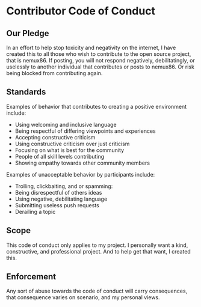 # Contributor Code of Conduct

## Our Pledge

In an effort to help stop toxicity and negativity on the internet, I have created this
to all those who wish to contribute to the open source project, that is nemux86. If posting,
you will not respond negatively, debilitatingly, or uselessly to another individual that contributes
or posts to nemux86. Or risk being blocked from contributing again.

## Standards

Examples of behavior that contributes to creating a positive environment
include:

* Using welcoming and inclusive language
* Being respectful of differing viewpoints and experiences
* Accepting constructive criticism
* Using constructive criticism over just criticism
* Focusing on what is best for the community
* People of all skill levels contributing
* Showing empathy towards other community members

Examples of unacceptable behavior by participants include:

* Trolling, clickbaiting, and or spamming:
* Being disrespectful of others ideas
* Using negative, debilitating language
* Submitting useless push requests
* Derailing a topic

## Scope

This code of conduct only applies to my project. I personally want a kind,
constructive, and professional project. And to help get that want, I created
this.

## Enforcement

Any sort of abuse towards the code of conduct will carry consequences, that
consequence varies on scenario, and my personal views. 
